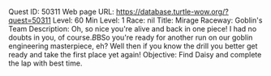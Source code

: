 Quest ID: 50311
Web page URL: https://database.turtle-wow.org/?quest=50311
Level: 60
Min Level: 1
Race: nil
Title: Mirage Raceway: Goblin's Team
Description: Oh, so nice you're alive and back in one piece! I had no doubts in you, of course.$B$BSo you're ready for another run on our goblin engineering masterpiece, eh? Well then if you know the drill you better get ready and take the first place yet again!
Objective: Find Daisy and complete the lap with best time.
